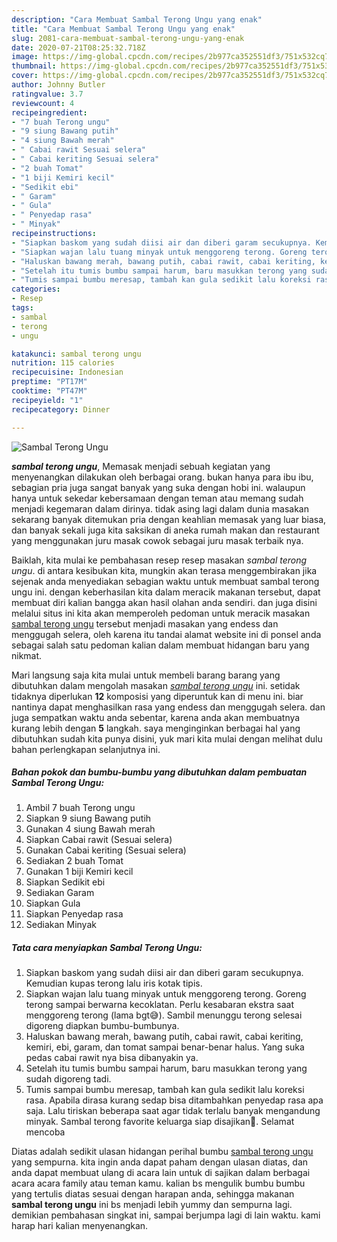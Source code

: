 ```yaml
---
description: "Cara Membuat Sambal Terong Ungu yang enak"
title: "Cara Membuat Sambal Terong Ungu yang enak"
slug: 2081-cara-membuat-sambal-terong-ungu-yang-enak
date: 2020-07-21T08:25:32.718Z
image: https://img-global.cpcdn.com/recipes/2b977ca352551df3/751x532cq70/sambal-terong-ungu-foto-resep-utama.jpg
thumbnail: https://img-global.cpcdn.com/recipes/2b977ca352551df3/751x532cq70/sambal-terong-ungu-foto-resep-utama.jpg
cover: https://img-global.cpcdn.com/recipes/2b977ca352551df3/751x532cq70/sambal-terong-ungu-foto-resep-utama.jpg
author: Johnny Butler
ratingvalue: 3.7
reviewcount: 4
recipeingredient:
- "7 buah Terong ungu"
- "9 siung Bawang putih"
- "4 siung Bawah merah"
- " Cabai rawit Sesuai selera"
- " Cabai keriting Sesuai selera"
- "2 buah Tomat"
- "1 biji Kemiri kecil"
- "Sedikit ebi"
- " Garam"
- " Gula"
- " Penyedap rasa"
- " Minyak"
recipeinstructions:
- "Siapkan baskom yang sudah diisi air dan diberi garam secukupnya. Kemudian kupas terong lalu iris kotak tipis."
- "Siapkan wajan lalu tuang minyak untuk menggoreng terong. Goreng terong sampai berwarna kecoklatan. Perlu kesabaran ekstra saat menggoreng terong (lama bgt😅). Sambil menunggu terong selesai digoreng diapkan bumbu-bumbunya."
- "Haluskan bawang merah, bawang putih, cabai rawit, cabai keriting, kemiri, ebi, garam, dan tomat sampai benar-benar halus. Yang suka pedas cabai rawit nya bisa dibanyakin ya."
- "Setelah itu tumis bumbu sampai harum, baru masukkan terong yang sudah digoreng tadi."
- "Tumis sampai bumbu meresap, tambah kan gula sedikit lalu koreksi rasa. Apabila dirasa kurang sedap bisa ditambahkan penyedap rasa apa saja. Lalu tiriskan beberapa saat agar tidak terlalu banyak mengandung minyak. Sambal terong favorite keluarga siap disajikan🥰. Selamat mencoba"
categories:
- Resep
tags:
- sambal
- terong
- ungu

katakunci: sambal terong ungu 
nutrition: 115 calories
recipecuisine: Indonesian
preptime: "PT17M"
cooktime: "PT47M"
recipeyield: "1"
recipecategory: Dinner

---
```



![Sambal Terong Ungu](https://img-global.cpcdn.com/recipes/2b977ca352551df3/751x532cq70/sambal-terong-ungu-foto-resep-utama.jpg)

<b><i>sambal terong ungu</i></b>, Memasak menjadi sebuah kegiatan yang menyenangkan dilakukan oleh berbagai orang. bukan hanya para ibu ibu, sebagian pria juga sangat banyak yang suka dengan hobi ini. walaupun hanya untuk sekedar kebersamaan dengan teman atau memang sudah menjadi kegemaran dalam dirinya. tidak asing lagi dalam dunia masakan sekarang banyak ditemukan pria dengan keahlian memasak yang luar biasa, dan banyak sekali juga kita saksikan di aneka rumah makan dan restaurant yang menggunakan juru masak cowok sebagai juru masak terbaik nya.

Baiklah, kita mulai ke pembahasan resep resep masakan <i>sambal terong ungu</i>. di antara kesibukan kita, mungkin akan terasa menggembirakan jika sejenak anda menyediakan sebagian waktu untuk membuat sambal terong ungu ini. dengan keberhasilan kita dalam meracik makanan tersebut, dapat membuat diri kalian bangga akan hasil olahan anda sendiri. dan juga disini melalui situs ini kita akan memperoleh pedoman untuk meracik masakan <u>sambal terong ungu</u> tersebut menjadi masakan yang endess dan menggugah selera, oleh karena itu tandai alamat website ini di ponsel anda sebagai salah satu pedoman kalian dalam membuat hidangan baru yang nikmat.




Mari langsung saja kita mulai untuk membeli barang barang yang dibutuhkan dalam mengolah masakan <u><i>sambal terong ungu</i></u> ini. setidak tidaknya diperlukan <b>12</b> komposisi yang diperuntuk kan di menu ini. biar nantinya dapat menghasilkan rasa yang endess dan menggugah selera. dan juga sempatkan waktu anda sebentar, karena anda akan membuatnya kurang lebih dengan <b>5</b> langkah. saya menginginkan berbagai hal yang dibutuhkan sudah kita punya disini, yuk mari kita mulai dengan melihat dulu bahan perlengkapan selanjutnya ini.

<!--inarticleads1-->

##### Bahan pokok dan bumbu-bumbu yang dibutuhkan dalam pembuatan Sambal Terong Ungu:

1. Ambil 7 buah Terong ungu
1. Siapkan 9 siung Bawang putih
1. Gunakan 4 siung Bawah merah
1. Siapkan  Cabai rawit (Sesuai selera)
1. Gunakan  Cabai keriting (Sesuai selera)
1. Sediakan 2 buah Tomat
1. Gunakan 1 biji Kemiri kecil
1. Siapkan Sedikit ebi
1. Sediakan  Garam
1. Siapkan  Gula
1. Siapkan  Penyedap rasa
1. Sediakan  Minyak




<!--inarticleads2-->

##### Tata cara menyiapkan Sambal Terong Ungu:

1. Siapkan baskom yang sudah diisi air dan diberi garam secukupnya. Kemudian kupas terong lalu iris kotak tipis.
1. Siapkan wajan lalu tuang minyak untuk menggoreng terong. Goreng terong sampai berwarna kecoklatan. Perlu kesabaran ekstra saat menggoreng terong (lama bgt😅). Sambil menunggu terong selesai digoreng diapkan bumbu-bumbunya.
1. Haluskan bawang merah, bawang putih, cabai rawit, cabai keriting, kemiri, ebi, garam, dan tomat sampai benar-benar halus. Yang suka pedas cabai rawit nya bisa dibanyakin ya.
1. Setelah itu tumis bumbu sampai harum, baru masukkan terong yang sudah digoreng tadi.
1. Tumis sampai bumbu meresap, tambah kan gula sedikit lalu koreksi rasa. Apabila dirasa kurang sedap bisa ditambahkan penyedap rasa apa saja. Lalu tiriskan beberapa saat agar tidak terlalu banyak mengandung minyak. Sambal terong favorite keluarga siap disajikan🥰. Selamat mencoba




Diatas adalah sedikit ulasan hidangan perihal bumbu <u>sambal terong ungu</u> yang sempurna. kita ingin anda dapat paham dengan ulasan diatas, dan anda dapat membuat ulang di acara lain untuk di sajikan dalam berbagai acara acara family atau teman kamu. kalian bs mengulik bumbu bumbu yang tertulis diatas sesuai dengan harapan anda, sehingga makanan <b>sambal terong ungu</b> ini bs menjadi lebih yummy dan sempurna lagi. demikian pembahasan singkat ini, sampai berjumpa lagi di lain waktu. kami harap hari kalian menyenangkan.
